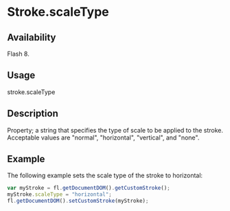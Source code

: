 # Stroke.scaleType

## Availability

Flash 8.

## Usage

stroke.scaleType

## Description

Property; a string that specifies the type of scale to be applied to the stroke. Acceptable values are "normal", "horizontal", "vertical", and "none".

## Example

The following example sets the scale type of the stroke to horizontal:

```javascript
var myStroke = fl.getDocumentDOM().getCustomStroke();
myStroke.scaleType = "horizontal";
fl.getDocumentDOM().setCustomStroke(myStroke);
```
